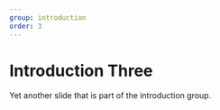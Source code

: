 ```yaml
---
group: introduction
order: 3
---
```

# Introduction Three
Yet another slide that is part of the introduction group.
